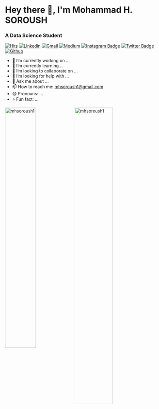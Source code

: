 <h1> Hey there 👋, I'm Mohammad H. SOROUSH </h1>
<h3> A Data Science Student </h3>

<!--
**mhsoroush1/mhsoroush1** is a ✨ _special_ ✨ repository because its `README.md` (this file) appears on your GitHub profile.
-->

<!-- </a> <a href="https://www.twitter.com/mhsoroush1" target="_blank" rel="noreferrer"><img
src="https://img.shields.io/twitter/follow/mhsoroush1?logo=twitter&style=for-the-badge&color=0891b2&labelColor=1c1917" /></a> -->

<!-- </a> <a href="https://www.github.com/mhsoroush1" target="_blank" rel="noreferrer"><img
src="https://img.shields.io/github/followers/mhsoroush1?logo=github&style=for-the-badge&color=0891b2&labelColor=1c1917" /></a> -->

[![Hits](https://hits.seeyoufarm.com/api/count/incr/badge.svg?url=https%3A%2F%2Fgithub.com%2Fmhsoroush1%2Fmhsoroush1&count_bg=%2379C83D&title_bg=%23555555&icon=&icon_color=%23E7E7E7&title=Profile+Views&edge_flat=false)](https://hits.seeyoufarm.com)
[![Linkedin](https://img.shields.io/badge/-LinkedIn-blue?style=flat&logo=Linkedin&logoColor=white)](https://www.linkedin.com/in/mohammad-h-soroush-b2a93423b/)
[![Gmail](https://img.shields.io/badge/-Gmail-c14438?style=flat&logo=Gmail&logoColor=white)](mailto:mhsoroush1@gmail.com)
[![Medium](https://github.com/Rishit-dagli/Rishit-dagli/blob/master/badges/medium.svg)](https://medium.com/@mhsoroush1)
[![Instagram Badge](https://img.shields.io/badge/-Instagram-orange?logo=instagram&logoColor=white&link=https://instagram.com/ali.hejazzii/)](https://www.instagram.com/ali.hejazzii)
[![Twitter Badge](https://img.shields.io/badge/-Twitter-1da1f2?labelColor=1da1f2&logo=twitter&logoColor=white&link=https://twitter.com/mrr_zo)](https://twitter.com/mrr_zo)
[![Github](https://img.shields.io/github/followers/mhsoroush1?label=Follow&style=social)](https://github.com/mhsoroush1)

- 🔭 I’m currently working on ...
- 🌱 I’m currently learning ...
- 👯 I’m looking to collaborate on ...
- 🤔 I’m looking for help with ...
- 💬 Ask me about ...
- 📫 How to reach me: mhsoroush1@gmail.com
- 😄 Pronouns: ...
- ⚡ Fun fact: ...

<div>
<img width="45%" align="left" src="https://github-readme-stats.vercel.app/api/top-langs?username=mhsoroush1&show_icons=true&locale=en&layout=compact" alt="mhsoroush1" />
<img width="50%"  src="https://github-readme-streak-stats.herokuapp.com/?user=mhsoroush1&" alt="mhsoroush1" />
</div>

